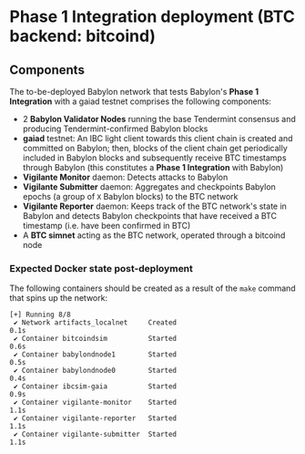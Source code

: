 # Phase 1 Integration deployment (BTC backend: bitcoind)

## Components

The to-be-deployed Babylon network that tests Babylon's **Phase 1 Integration**
with a gaiad testnet comprises the following components:

- 2 **Babylon Validator Nodes** running the base Tendermint consensus and producing
  Tendermint-confirmed Babylon blocks
- **gaiad** testnet: An IBC light client towards this client chain is created and
  committed on Babylon; then, blocks of the client chain get periodically
  included in Babylon blocks and subsequently receive BTC timestamps
  through Babylon (this constitutes a **Phase 1 Integration** with Babylon)
- **Vigilante Monitor** daemon: Detects attacks to Babylon
- **Vigilante Submitter** daemon: Aggregates and checkpoints Babylon epochs (a
  group of `X` Babylon blocks) to the BTC network
- **Vigilante Reporter** daemon: Keeps track of the BTC network's state in
  Babylon and detects Babylon checkpoints that have received a BTC timestamp
  (i.e. have been confirmed in BTC)
- A **BTC simnet** acting as the BTC network, operated through a bitcoind node

### Expected Docker state post-deployment

The following containers should be created as a result of the `make` command
that spins up the network:

```shell
[+] Running 8/8
 ✔ Network artifacts_localnet     Created                                                          0.1s 
 ✔ Container bitcoindsim          Started                                                          0.6s 
 ✔ Container babylondnode1        Started                                                          0.5s 
 ✔ Container babylondnode0        Started                                                          0.4s 
 ✔ Container ibcsim-gaia          Started                                                          0.9s 
 ✔ Container vigilante-monitor    Started                                                          1.1s 
 ✔ Container vigilante-reporter   Started                                                          1.1s 
 ✔ Container vigilante-submitter  Started                                                          1.1s
```
